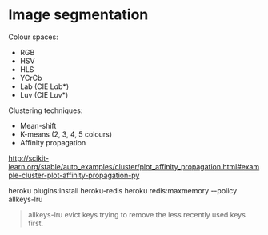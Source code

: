 # Image segmentation

Colour spaces:

- RGB
- HSV
- HLS
- YCrCb
- Lab (CIE L*a*b*)
- Luv (CIE L*u*v*)


Clustering techniques:

- Mean-shift
- K-means (2, 3, 4, 5 colours)
- Affinity propagation


http://scikit-learn.org/stable/auto_examples/cluster/plot_affinity_propagation.html#example-cluster-plot-affinity-propagation-py


heroku plugins:install heroku-redis
heroku redis:maxmemory --policy allkeys-lru
> allkeys-lru evict keys trying to remove the less recently used keys first.